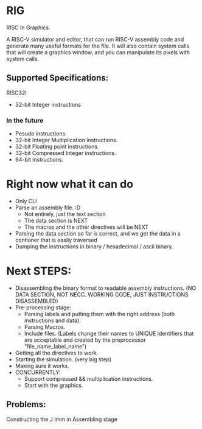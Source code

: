 # RIG

RISC In Graphics.

A RISC-V simulator and editor, that can run RISC-V assembly code and generate many useful formats for the file.
It will also contain system calls that will create a graphics window, and you can manipulate its pixels with system calls.

## Supported Specifications:

RISC32I

- 32-bit Integer instructions

### In the future

- Pesudo instructions
- 32-bit Integer Multiplication instructions.
- 32-bit Floating point instructions.
- 32-bit Compressed Integer instructions.
- 64-bit instructions.

# Right now what it can do

- Only CLI
- Parse an assembly file. :D
  - Not entirely, just the text section
  - The data section is NEXT
  - The macros and the other directives will be NEXT
- Parsing the data section so far is correct, and we get the data in a contianer that is easily traversed
- Dumping the instructions in binary / hexadecimal / ascii binary.

# Next STEPS:

- Disassembling the binary format to readable assembly instructions. (NO DATA SECTION, NOT NECC. WORKING CODE, JUST INSTRUCTIONS DISASSEMBLED)
- Pre-processing stage:
  - Parsing labels and putting them with the right address (both instructions and data).
  - Parsing Macros.
  - Include files. (Labels change their names to UNIQUE identifiers that are acceptable and created by the preprocessor "file_name_label_name")
- Getting all the directives to work.
- Starting the simulation. (very big step)
- Making sure it works.
- CONCURRENTLY:
  - Support compressed && multiplication instructions.
  - Start with the graphics.

## Problems:
  Constructing the J Imm in Assembling stage